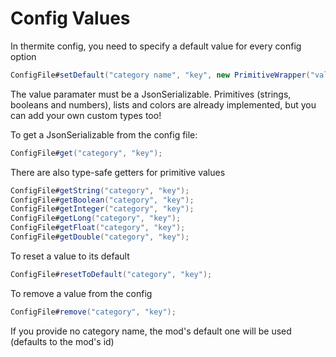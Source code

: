 # Config Values

In thermite config, you need to specify a default value for every config option

```java
ConfigFile#setDefault("category name", "key", new PrimitiveWrapper("value"));
```

The value paramater must be a JsonSerializable. Primitives (strings, booleans and numbers), lists and colors are already implemented, but you can add your own custom types too!

To get a JsonSerializable from the config file:

```java
ConfigFile#get("category", "key");
```

There are also type-safe getters for primitive values

```java
ConfigFile#getString("category", "key");
ConfigFile#getBoolean("category", "key");
ConfigFile#getInteger("category", "key");
ConfigFile#getLong("category", "key");
ConfigFile#getFloat("category", "key");
ConfigFile#getDouble("category", "key");
```

To reset a value to its default

```java
ConfigFile#resetToDefault("category", "key");
```

To remove a value from the config

```java
ConfigFile#remove("category", "key");
```

If you provide no category name, the mod's default one will be used (defaults to the mod's id)
